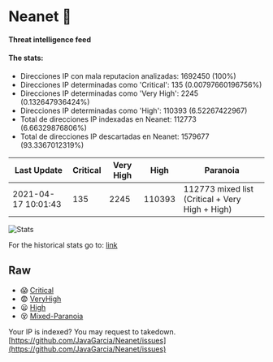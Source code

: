 # Neanet :hocho:
#### Threat intelligence feed
#### The stats:

- Direcciones IP con mala reputacion analizadas: 1692450 (100%)
- Direcciones IP determinadas como 'Critical':  135 (0.00797660196756%)
- Direcciones IP determinadas como 'Very High':  2245 (0.132647936424%)
- Direcciones IP determinadas como 'High':  110393 (6.52267422967)
- Total de direcciones IP indexadas en Neanet:  112773 (6.66329876806%)
- Total de direcciones IP descartadas en Neanet:  1579677 (93.3367012319%)

| Last Update | Critical | Very High | High | Paranoia |
| --- | --- | --- | --- | --- |
| 2021-04-17 10:01:43 | 135 | 2245 | 110393 | 112773 mixed list (Critical + Very High + High)|

![Stats](https://docs.google.com/spreadsheets/d/e/2PACX-1vSnaNMIXVabIpDJjufMlzH7poXnshF3mgd8Is1g9ytUEzVsP5my4Trn8f-xkoLLQ38xpL3HtmUexLo6/pubchart?oid=501124687&format=image)

For the historical stats go to: [link](/stats.csv)
## Raw
- :scream: [Critical](https://raw.githubusercontent.com/JavaGarcia/Neanet/master/blacklists/neanet_critical.txt)
- :fearful: [VeryHigh](https://raw.githubusercontent.com/JavaGarcia/Neanet/master/blacklists/neanet_veryHigh.txtt)
- :frowning: [High](https://raw.githubusercontent.com/JavaGarcia/Neanet/master/blacklists/neanet_high.txt)
- :dizzy_face: [Mixed-Paranoia](https://raw.githubusercontent.com/JavaGarcia/Neanet/master/blacklists/neanet_all.txt)


Your IP is indexed? You may request to takedown. [https://github.com/JavaGarcia/Neanet/issues](https://github.com/JavaGarcia/Neanet/issues)
























































































































































































































































































































































































































































































































































































































































































































































































































































































































































































































































































































































































































































































































































































































































































































































































































































































































































































































































































































































































































































































































































































































































































































































































































































































































































































































































































































































































































































































































































































































































































































































































































































































































































































































































































































































































































































































































































































































































































































































































































































































































































































































































































































































































































































































































































































































































































































































































































































































































































































































































































































































































































































































































































































































































































































































































































































































































































































































































































